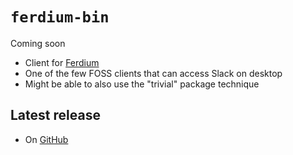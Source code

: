 # `ferdium-bin`

Coming soon

* Client for [Ferdium](https://ferdium.org/)
* One of the few FOSS clients that can access Slack on desktop
* Might be able to also use the "trivial" package technique

## Latest release
* On [GitHub](https://github.com/ferdium/ferdium-app/releases/latest)

